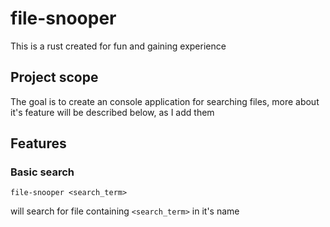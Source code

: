 # file-snooper
This is a rust created for fun and gaining experience

## Project scope
The goal is to create an console application for searching files,
more about it's feature will be described below, as I add them

## Features

### Basic search
`file-snooper <search_term>`

will search for file containing `<search_term>` in it's name
